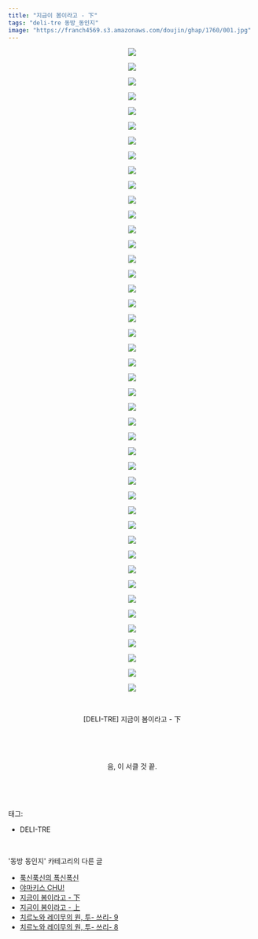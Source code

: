 ```yaml
---
title: "지금이 봄이라고 - 下"
tags: "deli-tre 동방_동인지"
image: "https://franch4569.s3.amazonaws.com/doujin/ghap/1760/001.jpg"
---
```

<div class="article">
<p style="text-align: center; clear: none; float: none;"><img src="{{ site.imgserver2 }}/ghap/1760/001.jpg"/></p>
<p style="text-align: center; clear: none; float: none;"><img src="{{ site.imgserver2 }}/ghap/1760/002.jpg"/></p>
<p style="text-align: center; clear: none; float: none;"><img src="{{ site.imgserver2 }}/ghap/1760/003.jpg"/></p>
<p style="text-align: center; clear: none; float: none;"><img src="{{ site.imgserver2 }}/ghap/1760/004.jpg"/></p>
<p style="text-align: center; clear: none; float: none;"><img src="{{ site.imgserver2 }}/ghap/1760/005.jpg"/></p>
<p style="text-align: center; clear: none; float: none;"><img src="{{ site.imgserver2 }}/ghap/1760/006.jpg"/></p>
<p style="text-align: center; clear: none; float: none;"><img src="{{ site.imgserver2 }}/ghap/1760/007.jpg"/></p>
<p style="text-align: center; clear: none; float: none;"><img src="{{ site.imgserver2 }}/ghap/1760/008.jpg"/></p>
<p style="text-align: center; clear: none; float: none;"><img src="{{ site.imgserver2 }}/ghap/1760/009.jpg"/></p>
<p style="text-align: center; clear: none; float: none;"><img src="{{ site.imgserver2 }}/ghap/1760/010.jpg"/></p>
<p style="text-align: center; clear: none; float: none;"><img src="{{ site.imgserver2 }}/ghap/1760/011.jpg"/></p>
<p style="text-align: center; clear: none; float: none;"><img src="{{ site.imgserver2 }}/ghap/1760/012.jpg"/></p>
<p style="text-align: center; clear: none; float: none;"><img src="{{ site.imgserver2 }}/ghap/1760/013.jpg"/></p>
<p style="text-align: center; clear: none; float: none;"><img src="{{ site.imgserver2 }}/ghap/1760/014.jpg"/></p>
<p style="text-align: center; clear: none; float: none;"><img src="{{ site.imgserver2 }}/ghap/1760/015.jpg"/></p>
<p style="text-align: center; clear: none; float: none;"><img src="{{ site.imgserver2 }}/ghap/1760/016.jpg"/></p>
<p style="text-align: center; clear: none; float: none;"><img src="{{ site.imgserver2 }}/ghap/1760/017.jpg"/></p>
<p style="text-align: center; clear: none; float: none;"><img src="{{ site.imgserver2 }}/ghap/1760/018.jpg"/></p>
<p style="text-align: center; clear: none; float: none;"><img src="{{ site.imgserver2 }}/ghap/1760/019.jpg"/></p>
<p style="text-align: center; clear: none; float: none;"><img src="{{ site.imgserver2 }}/ghap/1760/020.jpg"/></p>
<p style="text-align: center; clear: none; float: none;"><img src="{{ site.imgserver2 }}/ghap/1760/021.jpg"/></p>
<p style="text-align: center; clear: none; float: none;"><img src="{{ site.imgserver2 }}/ghap/1760/022.jpg"/></p>
<p style="text-align: center; clear: none; float: none;"><img src="{{ site.imgserver2 }}/ghap/1760/023.jpg"/></p>
<p style="text-align: center; clear: none; float: none;"><img src="{{ site.imgserver2 }}/ghap/1760/024.jpg"/></p>
<p style="text-align: center; clear: none; float: none;"><img src="{{ site.imgserver2 }}/ghap/1760/025.jpg"/></p>
<p style="text-align: center; clear: none; float: none;"><img src="{{ site.imgserver2 }}/ghap/1760/026.jpg"/></p>
<p style="text-align: center; clear: none; float: none;"><img src="{{ site.imgserver2 }}/ghap/1760/027.jpg"/></p>
<p style="text-align: center; clear: none; float: none;"><img src="{{ site.imgserver2 }}/ghap/1760/028.jpg"/></p>
<p style="text-align: center; clear: none; float: none;"><img src="{{ site.imgserver2 }}/ghap/1760/029.jpg"/></p>
<p style="text-align: center; clear: none; float: none;"><img src="{{ site.imgserver2 }}/ghap/1760/030.jpg"/></p>
<p style="text-align: center; clear: none; float: none;"><img src="{{ site.imgserver2 }}/ghap/1760/031.jpg"/></p>
<p style="text-align: center; clear: none; float: none;"><img src="{{ site.imgserver2 }}/ghap/1760/032.jpg"/></p>
<p style="text-align: center; clear: none; float: none;"><img src="{{ site.imgserver2 }}/ghap/1760/033.jpg"/></p>
<p style="text-align: center; clear: none; float: none;"><img src="{{ site.imgserver2 }}/ghap/1760/034.jpg"/></p>
<p style="text-align: center; clear: none; float: none;"><img src="{{ site.imgserver2 }}/ghap/1760/035.jpg"/></p>
<p style="text-align: center; clear: none; float: none;"><img src="{{ site.imgserver2 }}/ghap/1760/036.jpg"/></p>
<p style="text-align: center; clear: none; float: none;"><img src="{{ site.imgserver2 }}/ghap/1760/037.jpg"/></p>
<p style="text-align: center; clear: none; float: none;"><img src="{{ site.imgserver2 }}/ghap/1760/038.jpg"/></p>
<p style="text-align: center; clear: none; float: none;"><img src="{{ site.imgserver2 }}/ghap/1760/039.jpg"/></p>
<p style="text-align: center; clear: none; float: none;"><img src="{{ site.imgserver2 }}/ghap/1760/040.jpg"/></p>
<p style="text-align: center; clear: none; float: none;"><img src="{{ site.imgserver2 }}/ghap/1760/041.jpg"/></p>
<p style="text-align: center; clear: none; float: none;"><img src="{{ site.imgserver2 }}/ghap/1760/042.jpg"/></p>
<p style="text-align: center; clear: none; float: none;"><img src="{{ site.imgserver2 }}/ghap/1760/043.jpg"/></p>
<p style="text-align: center; clear: none; float: none;"><img src="{{ site.imgserver2 }}/ghap/1760/044.jpg"/></p>
<p style="text-align: center; clear: none; float: none;"><br/></p>
<p style="text-align: center; clear: none; float: none;">[DELI-TRE] 지금이 봄이라고 - 下</p>
<p style="text-align: center; clear: none; float: none;"><br/></p>
<p style="text-align: center; clear: none; float: none;"><br/></p>
<p style="text-align: center; clear: none; float: none;">음, 이 서클 것 끝.</p>
<p><br/></p>
</div><br/>
<div class="tagTrail">
<p>태그: </p>
<ul>
<li>DELI-TRE</li>
</ul>
</div><br/>
<div class="another">
<p>'동방 동인지' 카테고리의 다른 글</p>
<ul>
<li><a href="/ghap_1762">푹신푹신의 폭신폭신</a></li>
<li><a href="/ghap_1761">야마키스 CHU!</a></li>
<li><a href="/ghap_1760">지금이 봄이라고 - 下</a></li>
<li><a href="/ghap_1759">지금이 봄이라고 - 上</a></li>
<li><a href="/ghap_1758">치르노와 레이무의 원, 투- 쓰리- 9</a></li>
<li><a href="/ghap_1757">치르노와 레이무의 원, 투- 쓰리- 8</a></li>
</ul>
</div><br/>
<div class="cb_module cb_fluid">
<div class="cb_wrt cb_profile">
</div><!-- commentList close -->
</div><br/>
